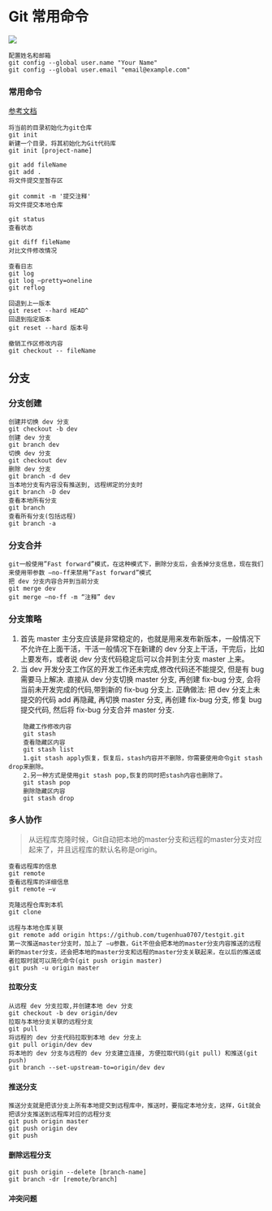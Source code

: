 # Git 常用命令

![](http://p1.pstatp.com/large/pgc-image/153761776465798a2409144)


```
配置姓名和邮箱
git config --global user.name "Your Name"
git config --global user.email "email@example.com"
```

### 常用命令


[参考文档](https://www.toutiao.com/i6604018327293526532/)

```
将当前的目录初始化为git仓库
git init
新建一个目录，将其初始化为Git代码库
git init [project-name]
```

```
git add fileName
git add .
将文件提交至暂存区
```

```
git commit -m '提交注释'
将文件提交本地仓库
```

```
git status
查看状态
```

```
git diff fileName
对比文件修改情况
```

```
查看日志
git log
git log –pretty=oneline
git reflog
```


```
回退到上一版本
git reset --hard HEAD^
回退到指定版本
git reset --hard 版本号

撤销工作区修改内容
git checkout -- fileName
```


## 分支
### 分支创建
```
创建并切换 dev 分支
git checkout -b dev
创建 dev 分支
git branch dev
切换 dev 分支
git checkout dev
删除 dev 分支
git branch -d dev
当本地分支有内容没有推送到, 远程绑定的分支时
git branch -D dev
查看本地所有分支
git branch
查看所有分支(包括远程)
git branch -a
```


### 分支合并
```
git一般使用”Fast forward”模式，在这种模式下，删除分支后，会丢掉分支信息，现在我们来使用带参数 –no-ff来禁用”Fast forward”模式
把 dev 分支内容合并到当前分支
git merge dev
git merge –no-ff -m “注释” dev
```

### 分支策略
 1. 首先 master 主分支应该是非常稳定的，也就是用来发布新版本，一般情况下不允许在上面干活，干活一般情况下在新建的 dev 分支上干活，干完后，比如上要发布，或者说 dev 分支代码稳定后可以合并到主分支 master 上来。
 2. 当 dev 开发分支工作区的开发工作还未完成,修改代码还不能提交, 但是有 bug 需要马上解决.
    	直接从 dev 分支切换 master 分支, 再创建 fix-bug 分支, 会将当前未开发完成的代码,带到新的 fix-bug 分支上.
    	正确做法: 把 dev 分支上未提交的代码 add 再隐藏, 再切换 master 分支, 再创建 fix-bug 分支, 修复 bug 提交代码, 然后将 fix-bug 分支合并 master 分支.
```
	隐藏工作修改内容
	git stash
	查看隐藏区内容
	git stash list
	1.git stash apply恢复，恢复后，stash内容并不删除，你需要使用命令git stash drop来删除。
	2.另一种方式是使用git stash pop,恢复的同时把stash内容也删除了。
	git stash pop
	删除隐藏区内容
	git stash drop
```


### 多人协作


> 从远程库克隆时候，Git自动把本地的master分支和远程的master分支对应起来了，并且远程库的默认名称是origin。

```
查看远程库的信息
git remote
查看远程库的详细信息
git remote –v
```

```
克隆远程仓库到本机
git clone

远程与本地仓库关联
git remote add origin https://github.com/tugenhua0707/testgit.git
第一次推送master分支时，加上了 –u参数，Git不但会把本地的master分支内容推送的远程新的master分支，还会把本地的master分支和远程的master分支关联起来，在以后的推送或者拉取时就可以简化命令(git push origin master)
git push -u origin master
```


#### 拉取分支
```
从远程 dev 分支拉取,并创建本地 dev 分支
git checkout -b dev origin/dev
拉取与本地分支关联的远程分支
git pull
将远程的 dev 分支代码拉取到本地 dev 分支上
git pull origin/dev dev
将本地的 dev 分支与远程的 dev 分支建立连接, 方便拉取代码(git pull) 和推送(git push)
git branch --set-upstream-to=origin/dev dev
```


#### 推送分支
```
推送分支就是把该分支上所有本地提交到远程库中，推送时，要指定本地分支，这样，Git就会把该分支推送到远程库对应的远程分支
git push origin master
git push origin dev
git push
```

#### 删除远程分支
```
git push origin --delete [branch-name]
git branch -dr [remote/branch]
```



#### 冲突问题








